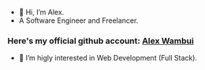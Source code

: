- 👋 Hi, I’m Alex.
- A Software Engineer and Freelancer.
### Here's my official github account: [Alex Wambui](https://www.github.com/AlexWambui "AlexWambui's Official Github")

- 👀 I’m higly interested in Web Development (Full Stack).

<!---
AlexAaqil/AlexAaqil is a ✨ special ✨ repository because its `README.md` (this file) appears on your GitHub profile.
You can click the Preview link to take a look at your changes.
--->
